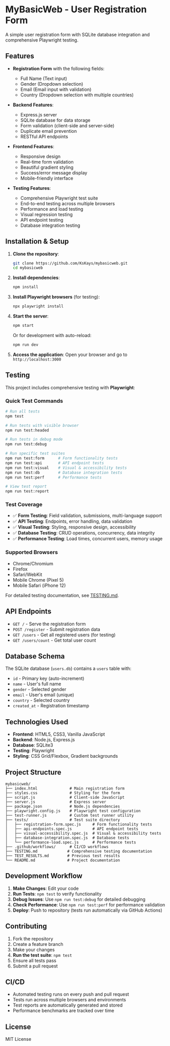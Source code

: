 # MyBasicWeb - User Registration Form

A simple user registration form with SQLite database integration and comprehensive Playwright testing.

## Features

- **Registration Form** with the following fields:
  - Full Name (Text input)
  - Gender (Dropdown selection)
  - Email (Email input with validation)
  - Country (Dropdown selection with multiple countries)

- **Backend Features**:
  - Express.js server
  - SQLite database for data storage
  - Form validation (client-side and server-side)
  - Duplicate email prevention
  - RESTful API endpoints

- **Frontend Features**:
  - Responsive design
  - Real-time form validation
  - Beautiful gradient styling
  - Success/error message display
  - Mobile-friendly interface

- **Testing Features**:
  - Comprehensive Playwright test suite
  - End-to-end testing across multiple browsers
  - Performance and load testing
  - Visual regression testing
  - API endpoint testing
  - Database integration testing

## Installation & Setup

1. **Clone the repository**:
   ```bash
   git clone https://github.com/KsKays/mybasicweb.git
   cd mybasicweb
   ```

2. **Install dependencies**:
   ```bash
   npm install
   ```

3. **Install Playwright browsers** (for testing):
   ```bash
   npx playwright install
   ```

4. **Start the server**:
   ```bash
   npm start
   ```
   
   Or for development with auto-reload:
   ```bash
   npm run dev
   ```

5. **Access the application**:
   Open your browser and go to `http://localhost:3000`

## Testing

This project includes comprehensive testing with **Playwright**:

### Quick Test Commands
```bash
# Run all tests
npm test

# Run tests with visible browser
npm run test:headed

# Run tests in debug mode  
npm run test:debug

# Run specific test suites
npm run test:form      # Form functionality tests
npm run test:api       # API endpoint tests
npm run test:visual    # Visual & accessibility tests
npm run test:db        # Database integration tests
npm run test:perf      # Performance tests

# View test report
npm run test:report
```

### Test Coverage
- ✅ **Form Testing**: Field validation, submissions, multi-language support
- ✅ **API Testing**: Endpoints, error handling, data validation
- ✅ **Visual Testing**: Styling, responsive design, accessibility
- ✅ **Database Testing**: CRUD operations, concurrency, data integrity
- ✅ **Performance Testing**: Load times, concurrent users, memory usage

### Supported Browsers
- Chrome/Chromium
- Firefox
- Safari/WebKit
- Mobile Chrome (Pixel 5)
- Mobile Safari (iPhone 12)

For detailed testing documentation, see [TESTING.md](TESTING.md).

## API Endpoints

- `GET /` - Serve the registration form
- `POST /register` - Submit registration data
- `GET /users` - Get all registered users (for testing)
- `GET /users/count` - Get total user count

## Database Schema

The SQLite database (`users.db`) contains a `users` table with:

- `id` - Primary key (auto-increment)
- `name` - User's full name
- `gender` - Selected gender
- `email` - User's email (unique)
- `country` - Selected country
- `created_at` - Registration timestamp

## Technologies Used

- **Frontend**: HTML5, CSS3, Vanilla JavaScript
- **Backend**: Node.js, Express.js
- **Database**: SQLite3
- **Testing**: Playwright
- **Styling**: CSS Grid/Flexbox, Gradient backgrounds

## Project Structure

```
mybasicweb/
├── index.html              # Main registration form
├── styles.css              # Styling for the form
├── script.js               # Client-side JavaScript
├── server.js               # Express server
├── package.json            # Node.js dependencies
├── playwright.config.js    # Playwright test configuration
├── test-runner.js          # Custom test runner utility
├── tests/                  # Test suite directory
│   ├── registration-form.spec.js     # Form functionality tests
│   ├── api-endpoints.spec.js         # API endpoint tests
│   ├── visual-accessibility.spec.js  # Visual & accessibility tests
│   ├── database-integration.spec.js  # Database tests
│   └── performance-load.spec.js      # Performance tests
├── .github/workflows/      # CI/CD workflows
├── TESTING.md             # Comprehensive testing documentation
├── TEST_RESULTS.md        # Previous test results
└── README.md              # Project documentation
```

## Development Workflow

1. **Make Changes**: Edit your code
2. **Run Tests**: `npm test` to verify functionality
3. **Debug Issues**: Use `npm run test:debug` for detailed debugging
4. **Check Performance**: Use `npm run test:perf` for performance validation
5. **Deploy**: Push to repository (tests run automatically via GitHub Actions)

## Contributing

1. Fork the repository
2. Create a feature branch
3. Make your changes
4. **Run the test suite**: `npm test`
5. Ensure all tests pass
6. Submit a pull request

## CI/CD

- Automated testing runs on every push and pull request
- Tests run across multiple browsers and environments
- Test reports are automatically generated and stored
- Performance benchmarks are tracked over time

## License

MIT License